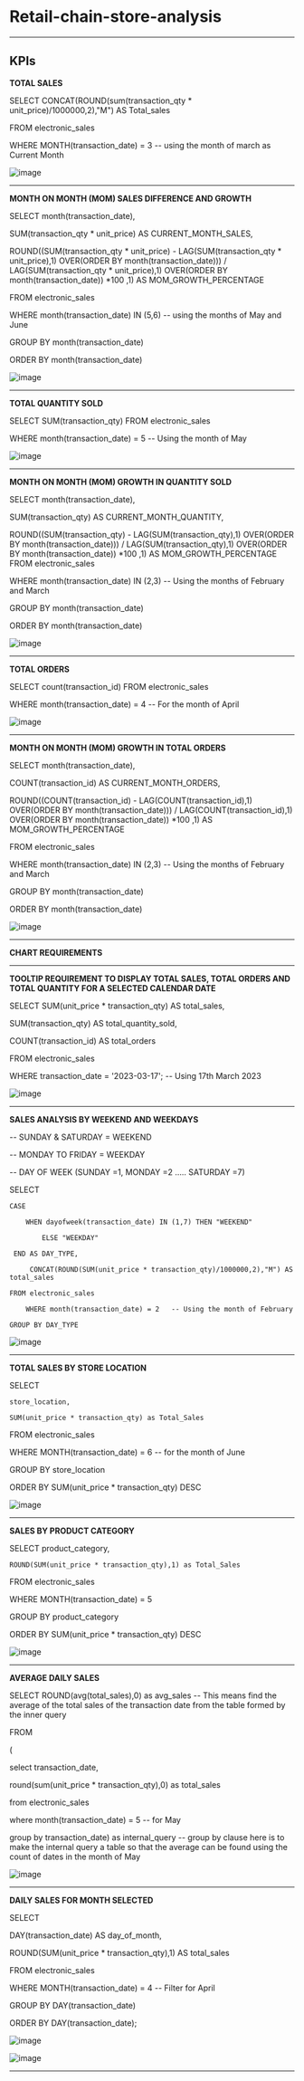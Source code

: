 # Retail-chain-store-analysis

-------------------------
KPIs
--------------------------

**TOTAL SALES**
 
SELECT CONCAT(ROUND(sum(transaction_qty * unit_price)/1000000,2),"M") AS Total_sales

FROM electronic_sales

WHERE  MONTH(transaction_date) = 3 -- using the month of march as Current Month


![image](https://github.com/user-attachments/assets/ee1a4748-258c-44ee-8ff7-f877601c524b)


--------------------------------------------------------------------------------------------------------------------------

**MONTH ON MONTH (MOM) SALES DIFFERENCE AND GROWTH**

SELECT month(transaction_date),

SUM(transaction_qty * unit_price) AS CURRENT_MONTH_SALES,

ROUND((SUM(transaction_qty * unit_price) - LAG(SUM(transaction_qty * unit_price),1) OVER(ORDER BY month(transaction_date))) / LAG(SUM(transaction_qty * unit_price),1) OVER(ORDER BY month(transaction_date)) *100 ,1) AS MOM_GROWTH_PERCENTAGE

FROM electronic_sales

WHERE month(transaction_date) IN (5,6)   -- using the months of May and June

GROUP BY month(transaction_date)

ORDER BY month(transaction_date)

![image](https://github.com/user-attachments/assets/f960394b-1a45-4d01-a7d6-41134b6b3801)

-------------------------------------------------------------------------------------------------------------------------------------

**TOTAL QUANTITY SOLD**

SELECT SUM(transaction_qty) FROM electronic_sales

WHERE month(transaction_date) = 5   -- Using the month of May

![image](https://github.com/user-attachments/assets/fb91bf75-7f75-4b99-a014-62a17aace98b)

--------------------------------------------------------------------------------------------------------------------------------

**MONTH ON MONTH (MOM) GROWTH IN QUANTITY SOLD**

SELECT month(transaction_date),

SUM(transaction_qty) AS CURRENT_MONTH_QUANTITY,

ROUND((SUM(transaction_qty) - LAG(SUM(transaction_qty),1) OVER(ORDER BY month(transaction_date))) / LAG(SUM(transaction_qty),1) OVER(ORDER BY month(transaction_date)) *100 ,1) AS MOM_GROWTH_PERCENTAGE
FROM electronic_sales

WHERE month(transaction_date) IN (2,3)   --   Using the months of February and March

GROUP BY month(transaction_date)

ORDER BY month(transaction_date)

![image](https://github.com/user-attachments/assets/2f6dac2b-3e88-4490-839a-c86de49f386b)

-------------------------------------------------------------------------------------------------------------------------------------------

**TOTAL ORDERS**

SELECT count(transaction_id) FROM electronic_sales

WHERE month(transaction_date) = 4 -- For the month of April

![image](https://github.com/user-attachments/assets/80e39ad5-2af3-4a6a-b3ee-e6e421e503e5)

--------------------------------------------------------------------------------------------------------------------------------

**MONTH ON MONTH (MOM)  GROWTH IN TOTAL ORDERS**

SELECT month(transaction_date),

COUNT(transaction_id) AS CURRENT_MONTH_ORDERS,

ROUND((COUNT(transaction_id) - LAG(COUNT(transaction_id),1) OVER(ORDER BY month(transaction_date))) / LAG(COUNT(transaction_id),1) OVER(ORDER BY month(transaction_date)) *100 ,1) AS MOM_GROWTH_PERCENTAGE

FROM electronic_sales

WHERE month(transaction_date) IN (2,3)  -- Using the months of February and March

GROUP BY month(transaction_date)

ORDER BY month(transaction_date)

![image](https://github.com/user-attachments/assets/a5f7a07e-03e8-466d-8d44-aed84fcc022c)

-----------------------------------------------------------------------------------------------------------------------------------------------

**CHART REQUIREMENTS**

--------------------------------------------------------------------------------------------------------------------

**TOOLTIP REQUIREMENT TO DISPLAY TOTAL SALES, TOTAL ORDERS AND TOTAL QUANTITY FOR A SELECTED CALENDAR DATE**

SELECT SUM(unit_price * transaction_qty) AS total_sales,

SUM(transaction_qty) AS total_quantity_sold,

COUNT(transaction_id) AS total_orders

FROM  electronic_sales

WHERE    transaction_date = '2023-03-17'; -- Using 17th March 2023

![image](https://github.com/user-attachments/assets/a6a109b3-6fa2-4072-971a-02201aefe6f1)


---------------------------------------------------------------------------------------------------------------------------------------

**SALES ANALYSIS BY WEEKEND AND WEEKDAYS**

-- SUNDAY & SATURDAY = WEEKEND

-- MONDAY TO FRIDAY = WEEKDAY

 -- DAY OF WEEK (SUNDAY =1, MONDAY =2 …..  SATURDAY =7) 
 
 SELECT 
 
	CASE
 
		WHEN dayofweek(transaction_date) IN (1,7) THEN "WEEKEND"
  
          	ELSE "WEEKDAY"
            
  	 END AS DAY_TYPE,
    
 		 CONCAT(ROUND(SUM(unit_price * transaction_qty)/1000000,2),"M") AS total_sales
  
 	FROM electronic_sales
    
        WHERE month(transaction_date) = 2   -- Using the month of February
    
   	GROUP BY DAY_TYPE


    

![image](https://github.com/user-attachments/assets/e42ef05a-c553-43eb-b41c-1e35fd8a1a18)



---------------------------------------------------------------------------------------------------------------------

**TOTAL SALES BY STORE LOCATION**

SELECT 

	store_location,
 
	SUM(unit_price * transaction_qty) as Total_Sales
 
FROM electronic_sales

WHERE MONTH(transaction_date) = 6     -- for the month of June

GROUP BY store_location

ORDER BY SUM(unit_price * transaction_qty) DESC


![image](https://github.com/user-attachments/assets/a3beee53-f37e-402c-b9ba-fd02ee000dad)

---------------------------------------------------------------------------------------------------------------------------------------------------

**SALES BY PRODUCT CATEGORY**

SELECT 
	product_category,
 
	ROUND(SUM(unit_price * transaction_qty),1) as Total_Sales
 
FROM electronic_sales

WHERE MONTH(transaction_date) = 5 

GROUP BY product_category

ORDER BY SUM(unit_price * transaction_qty) DESC

![image](https://github.com/user-attachments/assets/962f22f4-7b9c-442c-a7d2-d9a33a7c3958)

-------------------------------------------------------------------------------------------------------------------------------------------------

**AVERAGE DAILY SALES**

SELECT  ROUND(avg(total_sales),0) as avg_sales    -- This means find the average of the total sales of the transaction date from the table formed by the inner query

FROM

( 

select transaction_date,

round(sum(unit_price * transaction_qty),0) as total_sales

from electronic_sales

where month(transaction_date) = 5 -- for May

group by transaction_date) as internal_query -- group by clause here is to make the internal query a table so that the average can be found using the count of dates in the month of May 


![image](https://github.com/user-attachments/assets/4c032f55-7cbf-40de-9f7e-bec33d69b8fa)

------------------------------------------------------------------------------------------------------------------------------------

**DAILY SALES FOR MONTH SELECTED**

   SELECT 
   
   DAY(transaction_date) AS day_of_month,
   
   ROUND(SUM(unit_price * transaction_qty),1) AS total_sales
   
   FROM    electronic_sales
   
   WHERE     MONTH(transaction_date) = 4  -- Filter for April
   
   GROUP BY  DAY(transaction_date)
    
   ORDER BY DAY(transaction_date);

   ![image](https://github.com/user-attachments/assets/fb01f331-0c32-4550-8ac4-712db603078b)
   

   ![image](https://github.com/user-attachments/assets/eaa0767b-a602-45bd-8a5f-7a08325a5e8d)

   ------------------------------------------------------------------------------------------------------------------------


   

















